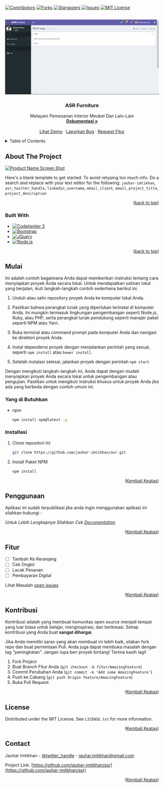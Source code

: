 <a name="readme-top"></a>

[![Contributors][contributors-shield]][contributors-url]
[![Forks][forks-shield]][forks-url]
[![Stargazers][stars-shield]][stars-url]
[![Issues][issues-shield]][issues-url]
[![MIT License][license-shield]][license-url]

<!-- PROJECT LOGO -->
<br />
<div align="center">
  <a href="https://github.com/jauhar-imtikhan/asr">
    <img src="assets/images/2.png" alt="Logo">
  </a>

<h3 align="center">ASR Furniture</h3>

  <p align="center">
    Melayani Pemesanan Interior Meubel Dan Lain-Lain
    <br />
    <a href="https://github.com/jauhar-imtikhan/asr"><strong>Dokumentasi »</strong></a>
    <br />
    <br />
    <a href="https://github.com/jauhar-imtikhan/asr">Lihat Demo</a>
    ·
    <a href="https://github.com/jauhar-imtikhan/asr/issues">Laporkan Bug</a>
    ·
    <a href="https://github.com/jauhar-imtikhan/asr/issues">Request Fitur</a>
  </p>
</div>

<!-- TABLE OF CONTENTS -->
<details>
  <summary>Table of Contents</summary>
  <ol>
    <li>
      <a href="#about-the-project">About The Project</a>
      <ul>
        <li><a href="#built-with">Built With</a></li>
      </ul>
    </li>
    <li>
      <a href="#getting-started">Getting Started</a>
      <ul>
        <li><a href="#prerequisites">Prerequisites</a></li>
        <li><a href="#installation">Installation</a></li>
      </ul>
    </li>
    <li><a href="#usage">Usage</a></li>
    <li><a href="#roadmap">Roadmap</a></li>
    <li><a href="#contributing">Contributing</a></li>
    <li><a href="#license">License</a></li>
    <li><a href="#contact">Contact</a></li>
    <li><a href="#acknowledgments">Acknowledgments</a></li>
  </ol>
</details>

<!-- ABOUT THE PROJECT -->

## About The Project

[![Product Name Screen Shot][product-screenshot]](https://example.com)

Here's a blank template to get started: To avoid retyping too much info. Do a search and replace with your text editor for the following: `jauhar-imtikhan`, `asr`, `twitter_handle`, `linkedin_username`, `email_client`, `email`, `project_title`, `project_description`

<p align="right">(<a href="#readme-top">back to top</a>)</p>

### Built With

- [![CodeIgniter 3](https://img.shields.io/badge/CodeIgniter-3-blue?style=for-the-badge&logo=codeigniter)](https://codeigniter.com/)
- [![Bootstrap][Bootstrap.com]][Bootstrap-url]
- [![JQuery][JQuery.com]][JQuery-url]
- [![Node.js](https://img.shields.io/badge/Node.js-14.x-green?style=for-the-badge&logo=node.js)](https://nodejs.org/)

<p align="right">(<a href="#readme-top">back to top</a>)</p>

<!-- GETTING STARTED -->

## Mulai

Ini adalah contoh bagaimana Anda dapat memberikan instruksi tentang cara menyiapkan proyek Anda secara lokal. Untuk mendapatkan salinan lokal yang berjalan, ikuti langkah-langkah contoh sederhana berikut ini.

1. Unduh atau salin repository proyek Anda ke komputer lokal Anda.

2. Pastikan bahwa perangkat lunak yang diperlukan terinstal di komputer Anda. Ini mungkin termasuk lingkungan pengembangan seperti Node.js, Ruby, atau PHP, serta perangkat lunak pendukung seperti manajer paket seperti NPM atau Yarn.

3. Buka terminal atau command prompt pada komputer Anda dan navigasi ke direktori proyek Anda.

4. Instal dependensi proyek dengan menjalankan perintah yang sesuai, seperti `npm install` atau `bower install`.

5. Setelah instalasi selesai, jalankan proyek dengan perintah `npm start`

Dengan mengikuti langkah-langkah ini, Anda dapat dengan mudah menyiapkan proyek Anda secara lokal untuk pengembangan atau pengujian. Pastikan untuk mengikuti instruksi khusus untuk proyek Anda jika ada yang berbeda dengan contoh umum ini.

### Yang di Butuhkan

- npm
  ```sh
  npm install npm@latest -g
  ```

### Installasi

1. Clone repositori Ini
   ```sh
   git clone https://github.com/jauhar-imtikhan/asr.git
   ```
2. Install Paket NPM
   ```sh
   npm install
   ```

<p align="right">(<a href="#readme-top">Kembali Keatas</a>)</p>

<!-- USAGE EXAMPLES -->

## Penggunaan

Aplikasi ini sudah terpublikasi jika anda ingin menggunakan aplikasi ini silahkan hubungi :

_Untuk Lebih Lengkapnya Silahkan Cek [Documentation](https://example.com)_

<p align="right">(<a href="#readme-top">Kembali Keatas</a>)</p>

<!-- ROADMAP -->

## Fitur

- [ ] Tambah Ke Keranjang
- [ ] Cek Ongkir
- [ ] Lacak Pesanan
- [ ] Pembayaran Digital

Lihat Masalah [open issues](https://github.com/jauhar-imtikhan/asr/issues)

<p align="right">(<a href="#readme-top">Kembali Keatas</a>)</p>

<!-- CONTRIBUTING -->

## Kontribusi

Kontribusi adalah yang membuat komunitas open source menjadi tempat yang luar biasa untuk belajar, menginspirasi, dan berkreasi. Setiap kontribusi yang Anda buat **sangat dihargai**.

Jika Anda memiliki saran yang akan membuat ini lebih baik, silakan fork repo dan buat permintaan Pull. Anda juga dapat membuka masalah dengan tag "peningkatan".
Jangan lupa beri proyek bintang! Terima kasih lagi!

1. Fork Project
2. Buat Branch Fitur Anda (`git checkout -b fitur/AmazingFeature`)
3. Commit Perubahan Anda (`git commit -m 'Add some AmazingFeature'`)
4. Push ke Cabang (`git push Origin feature/AmazingFeature`)
5. Buka Pull Request

<p align="right">(<a href="#readme-top">Kembali Keatas</a>)</p>

<!-- LICENSE -->

## License

Distributed under the MIT License. See `LICENSE.txt` for more information.

<p align="right">(<a href="#readme-top">Kembali Keatas</a>)</p>

<!-- CONTACT -->

## Contact

Jauhar Imtikhan - [@twitter_handle](https://twitter.com/twitter_handle) - jauhar.imtikhan@gmail.com

Project Link: [https://github.com/jauhar-imtikhan/asr](https://github.com/jauhar-imtikhan/asr)

<p align="right">(<a href="#readme-top">Kembali Keatas</a>)</p>

<!-- ACKNOWLEDGMENTS -->

<!-- MARKDOWN LINKS & IMAGES -->
<!-- https://www.markdownguide.org/basic-syntax/#reference-style-links -->

[contributors-shield]: https://img.shields.io/github/contributors/jauhar-imtikhan/asr.svg?style=for-the-badge
[contributors-url]: https://github.com/jauhar-imtikhan/asr/graphs/contributors
[forks-shield]: https://img.shields.io/github/forks/jauhar-imtikhan/asr.svg?style=for-the-badge
[forks-url]: https://github.com/jauhar-imtikhan/asr/network/members
[stars-shield]: https://img.shields.io/github/stars/jauhar-imtikhan/asr.svg?style=for-the-badge
[stars-url]: https://github.com/jauhar-imtikhan/asr/stargazers
[issues-shield]: https://img.shields.io/github/issues/jauhar-imtikhan/asr.svg?style=for-the-badge
[issues-url]: https://github.com/jauhar-imtikhan/asr/issues
[license-shield]: https://img.shields.io/github/license/jauhar-imtikhan/asr.svg?style=for-the-badge
[license-url]: https://github.com/jauhar-imtikhan/asr/blob/master/LICENSE.txt
[linkedin-shield]: https://img.shields.io/badge/-LinkedIn-black.svg?style=for-the-badge&logo=linkedin&colorB=555
[linkedin-url]: https://linkedin.com/in/linkedin_username
[product-screenshot]: images/screenshot.png
[Ci-url]: https://img.shields.io/badge/next.js-000000?style=for-the-badge&logo=nextdotjs&logoColor=white
[React.js]: https://img.shields.io/badge/React-20232A?style=for-the-badge&logo=react&logoColor=61DAFB
[React-url]: https://reactjs.org/
[Vue.js]: https://img.shields.io/badge/Vue.js-35495E?style=for-the-badge&logo=vuedotjs&logoColor=4FC08D
[Vue-url]: https://vuejs.org/
[Angular.io]: https://img.shields.io/badge/Angular-DD0031?style=for-the-badge&logo=angular&logoColor=white
[Angular-url]: https://angular.io/
[Svelte.dev]: https://img.shields.io/badge/Svelte-4A4A55?style=for-the-badge&logo=svelte&logoColor=FF3E00
[Svelte-url]: https://svelte.dev/
[Laravel.com]: https://img.shields.io/badge/Laravel-FF2D20?style=for-the-badge&logo=laravel&logoColor=white
[Laravel-url]: https://laravel.com
[Bootstrap.com]: https://img.shields.io/badge/Bootstrap-563D7C?style=for-the-badge&logo=bootstrap&logoColor=white
[Bootstrap-url]: https://getbootstrap.com
[JQuery.com]: https://img.shields.io/badge/jQuery-0769AD?style=for-the-badge&logo=jquery&logoColor=white
[JQuery-url]: https://jquery.com
